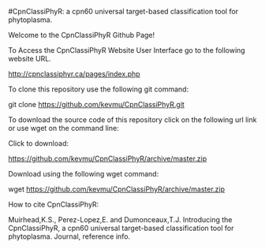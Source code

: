 #CpnClassiPhyR: a cpn60 universal target-based classification tool for phytoplasma.

Welcome to the CpnClassiPhyR Github Page!


To Access the CpnClassiPhyR Website User Interface go to the following website URL.

http://cpnclassiphyr.ca/pages/index.php


To clone this repository use the following git command:

git clone https://github.com/kevmu/CpnClassiPhyR.git


To download the source code of this repository click on the following url link or use wget on the command line:


Click to download:

https://github.com/kevmu/CpnClassiPhyR/archive/master.zip


Download using the following wget command:

wget https://github.com/kevmu/CpnClassiPhyR/archive/master.zip



How to cite CpnClassiPhyR:

Muirhead,K.S., Perez-Lopez,E. and Dumonceaux,T.J. Introducing the CpnClassiPhyR, a cpn60 universal target-based classification tool for phytoplasma. Journal, reference info.

